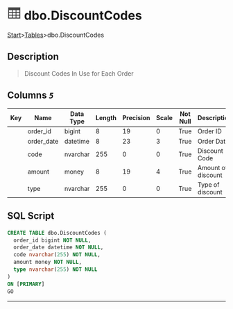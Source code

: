 # ![logo](../Images/table.svg) dbo.DiscountCodes

[Start](../start.md)>[Tables](./Tables.md)>dbo.DiscountCodes

## [](#Description) Description

> Discount Codes In Use for Each Order

## [](#Columns) Columns _`5`_

|Key|Name|Data Type|Length|Precision|Scale|Not Null|Description
|---|---|---|---|---|---|---|---
| |order_id|bigint|8|19|0|True|Order ID|
| |order_date|datetime|8|23|3|True|Order Date|
| |code|nvarchar|255|0|0|True|Discount Code|
| |amount|money|8|19|4|True|Amount of discount|
| |type|nvarchar|255|0|0|True|Type of discount|

## [](#SqlScript) SQL Script

```SQL
CREATE TABLE dbo.DiscountCodes (
  order_id bigint NOT NULL,
  order_date datetime NOT NULL,
  code nvarchar(255) NOT NULL,
  amount money NOT NULL,
  type nvarchar(255) NOT NULL
)
ON [PRIMARY]
GO
```

___

